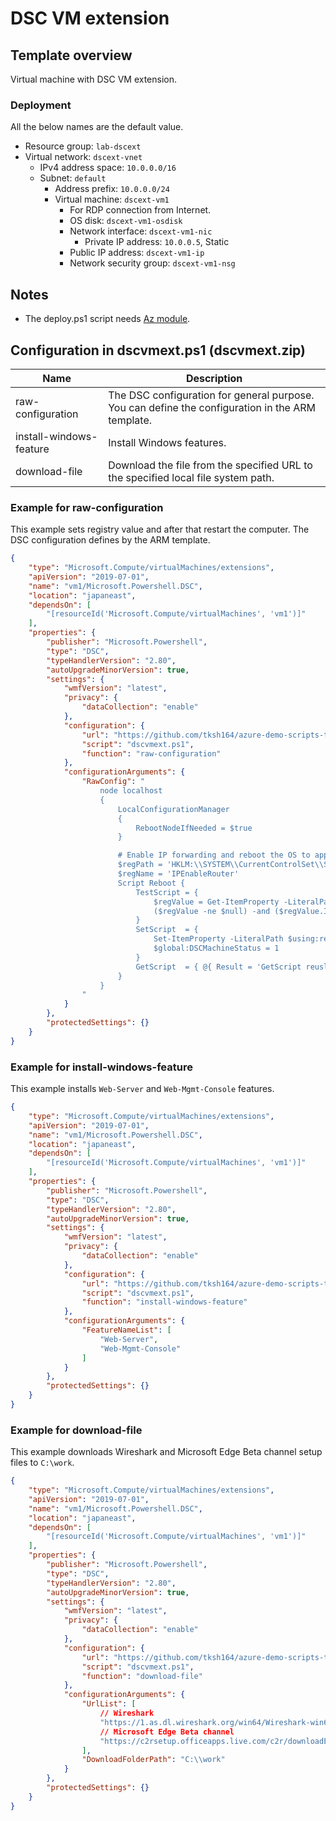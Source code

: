 # DSC VM extension

## Template overview

Virtual machine with DSC VM extension.

### Deployment

All the below names are the default value.

- Resource group: `lab-dscext`
- Virtual network: `dscext-vnet`
    - IPv4 address space: `10.0.0.0/16`
    - Subnet: `default`
        - Address prefix: `10.0.0.0/24`
        - Virtual machine: `dscext-vm1`
            - For RDP connection from Internet.
            - OS disk: `dscext-vm1-osdisk`
            - Network interface: `dscext-vm1-nic`
                - Private IP address: `10.0.0.5`, Static
            - Public IP address: `dscext-vm1-ip`
            - Network security group: `dscext-vm1-nsg`

## Notes

- The deploy.ps1 script needs [Az module](https://www.powershellgallery.com/packages/Az/).

## Configuration in dscvmext.ps1 (dscvmext.zip)

| Name | Description |
| ---- | ---- |
| raw-configuration | The DSC configuration for general purpose. You can define the configuration in the ARM template. |
| install-windows-feature | Install Windows features. |
| download-file | Download the file from the specified URL to the specified local file system path. |

### Example for raw-configuration

This example sets registry value and after that restart the computer. The DSC configuration defines by the ARM template.

```json
{
    "type": "Microsoft.Compute/virtualMachines/extensions",
    "apiVersion": "2019-07-01",
    "name": "vm1/Microsoft.Powershell.DSC",
    "location": "japaneast",
    "dependsOn": [
        "[resourceId('Microsoft.Compute/virtualMachines', 'vm1')]"
    ],
    "properties": {
        "publisher": "Microsoft.Powershell",
        "type": "DSC",
        "typeHandlerVersion": "2.80",
        "autoUpgradeMinorVersion": true,
        "settings": {
            "wmfVersion": "latest",
            "privacy": {
                "dataCollection": "enable"
            },
            "configuration": {
                "url": "https://github.com/tksh164/azure-demo-scripts-templates/raw/master/arm-templates/dsc-vm-extension/dscvmext.zip",
                "script": "dscvmext.ps1",
                "function": "raw-configuration"
            },
            "configurationArguments": {
                "RawConfig": "
                    node localhost
                    {
                        LocalConfigurationManager 
                        {
                            RebootNodeIfNeeded = $true
                        }

                        # Enable IP forwarding and reboot the OS to apply the IP forwarding registry settings.
                        $regPath = 'HKLM:\\SYSTEM\\CurrentControlSet\\Services\\Tcpip\\Parameters'
                        $regName = 'IPEnableRouter'
                        Script Reboot {
                            TestScript = {
                                $regValue = Get-ItemProperty -LiteralPath $using:regPath -Name $using:regName -ErrorAction SilentlyContinue
                                ($regValue -ne $null) -and ($regValue.IPEnableRouter -eq 1)
                            }
                            SetScript  = {
                                Set-ItemProperty -LiteralPath $using:regPath -Name $using:regName -Value 1 -Force
                                $global:DSCMachineStatus = 1
                            }
                            GetScript  = { @{ Result = 'GetScript reuslt' } }
                        }
                    }
                "
            }
        },
        "protectedSettings": {}
    }
}
```

### Example for install-windows-feature

This example installs `Web-Server` and `Web-Mgmt-Console` features.

```json
{
    "type": "Microsoft.Compute/virtualMachines/extensions",
    "apiVersion": "2019-07-01",
    "name": "vm1/Microsoft.Powershell.DSC",
    "location": "japaneast",
    "dependsOn": [
        "[resourceId('Microsoft.Compute/virtualMachines', 'vm1')]"
    ],
    "properties": {
        "publisher": "Microsoft.Powershell",
        "type": "DSC",
        "typeHandlerVersion": "2.80",
        "autoUpgradeMinorVersion": true,
        "settings": {
            "wmfVersion": "latest",
            "privacy": {
                "dataCollection": "enable"
            },
            "configuration": {
                "url": "https://github.com/tksh164/azure-demo-scripts-templates/raw/master/arm-templates/dsc-vm-extension/dscvmext.zip",
                "script": "dscvmext.ps1",
                "function": "install-windows-feature"
            },
            "configurationArguments": {
                "FeatureNameList": [
                    "Web-Server",
                    "Web-Mgmt-Console"
                ]
            }
        },
        "protectedSettings": {}
    }
}
```

### Example for download-file

This example downloads Wireshark and Microsoft Edge Beta channel setup files to `C:\work`.

```json
{
    "type": "Microsoft.Compute/virtualMachines/extensions",
    "apiVersion": "2019-07-01",
    "name": "vm1/Microsoft.Powershell.DSC",
    "location": "japaneast",
    "dependsOn": [
        "[resourceId('Microsoft.Compute/virtualMachines', 'vm1')]"
    ],
    "properties": {
        "publisher": "Microsoft.Powershell",
        "type": "DSC",
        "typeHandlerVersion": "2.80",
        "autoUpgradeMinorVersion": true,
        "settings": {
            "wmfVersion": "latest",
            "privacy": {
                "dataCollection": "enable"
            },
            "configuration": {
                "url": "https://github.com/tksh164/azure-demo-scripts-templates/raw/master/arm-templates/dsc-vm-extension/dscvmext.zip",
                "script": "dscvmext.ps1",
                "function": "download-file"
            },
            "configurationArguments": {
                "UrlList": [
                    // Wireshark
                    "https://1.as.dl.wireshark.org/win64/Wireshark-win64-3.2.2.exe",
                    // Microsoft Edge Beta channel
                    "https://c2rsetup.officeapps.live.com/c2r/downloadEdge.aspx?ProductreleaseID=Edge&platform=Default&version=Edge&source=EdgeInsiderPage&Channel=Beta&language=en"
                ],
                "DownloadFolderPath": "C:\\work"
            }
        },
        "protectedSettings": {}
    }
}
```

